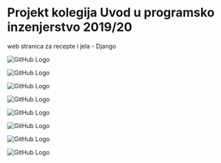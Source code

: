 # Projekt kolegija Uvod u programsko inzenjerstvo 2019/20
web stranica za recepte i jela - Django

![GitHub Logo](https://github.com/jjosipa404/UPI/blob/master/Screenshots/Snimka%20zaslona%20(312).png)

![GitHub Logo](https://github.com/jjosipa404/UPI/blob/master/Screenshots/Snimka%20zaslona%20(309).png)

![GitHub Logo](https://github.com/jjosipa404/UPI/blob/master/Screenshots/Snimka%20zaslona%20(310).png)

![GitHub Logo](https://github.com/jjosipa404/UPI/blob/master/Screenshots/Snimka%20zaslona%20(314).png)

![GitHub Logo](https://github.com/jjosipa404/UPI/blob/master/Screenshots/Snimka%20zaslona%20(315).png)

![GitHub Logo](https://github.com/jjosipa404/UPI/blob/master/Screenshots/Snimka%20zaslona%20(316).png)

![GitHub Logo](https://github.com/jjosipa404/UPI/blob/master/Screenshots/Snimka%20zaslona%20(317).png)

![GitHub Logo](https://github.com/jjosipa404/UPI/blob/master/Screenshots/Snimka%20zaslona%20(318).png)
